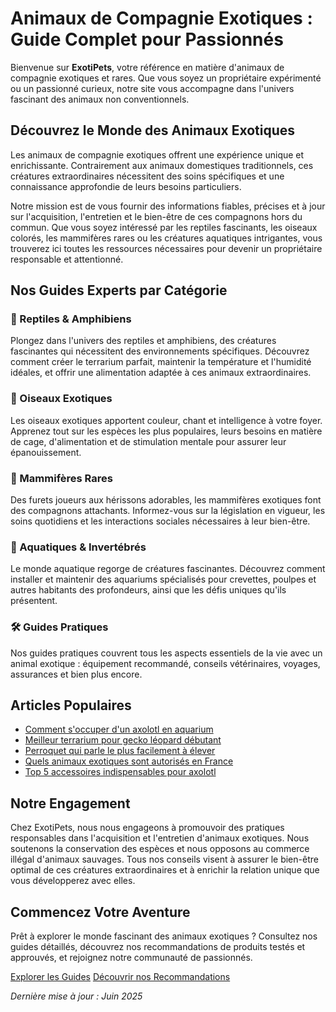 # Animaux de Compagnie Exotiques : Guide Complet pour Passionnés

Bienvenue sur **ExotiPets**, votre référence en matière d'animaux de compagnie exotiques et rares. Que vous soyez un propriétaire expérimenté ou un passionné curieux, notre site vous accompagne dans l'univers fascinant des animaux non conventionnels.

## Découvrez le Monde des Animaux Exotiques

Les animaux de compagnie exotiques offrent une expérience unique et enrichissante. Contrairement aux animaux domestiques traditionnels, ces créatures extraordinaires nécessitent des soins spécifiques et une connaissance approfondie de leurs besoins particuliers.

Notre mission est de vous fournir des informations fiables, précises et à jour sur l'acquisition, l'entretien et le bien-être de ces compagnons hors du commun. Que vous soyez intéressé par les reptiles fascinants, les oiseaux colorés, les mammifères rares ou les créatures aquatiques intrigantes, vous trouverez ici toutes les ressources nécessaires pour devenir un propriétaire responsable et attentionné.

## Nos Guides Experts par Catégorie

### 🦎 Reptiles & Amphibiens
Plongez dans l'univers des reptiles et amphibiens, des créatures fascinantes qui nécessitent des environnements spécifiques. Découvrez comment créer le terrarium parfait, maintenir la température et l'humidité idéales, et offrir une alimentation adaptée à ces animaux extraordinaires.

### 🦜 Oiseaux Exotiques
Les oiseaux exotiques apportent couleur, chant et intelligence à votre foyer. Apprenez tout sur les espèces les plus populaires, leurs besoins en matière de cage, d'alimentation et de stimulation mentale pour assurer leur épanouissement.

### 🦔 Mammifères Rares
Des furets joueurs aux hérissons adorables, les mammifères exotiques font des compagnons attachants. Informez-vous sur la législation en vigueur, les soins quotidiens et les interactions sociales nécessaires à leur bien-être.

### 🐙 Aquatiques & Invertébrés
Le monde aquatique regorge de créatures fascinantes. Découvrez comment installer et maintenir des aquariums spécialisés pour crevettes, poulpes et autres habitants des profondeurs, ainsi que les défis uniques qu'ils présentent.

### 🛠️ Guides Pratiques
Nos guides pratiques couvrent tous les aspects essentiels de la vie avec un animal exotique : équipement recommandé, conseils vétérinaires, voyages, assurances et bien plus encore.

## Articles Populaires

* [Comment s'occuper d'un axolotl en aquarium](/articles/reptiles-amphibiens/comment-soccuper-dun-axolotl-en-aquarium)
* [Meilleur terrarium pour gecko léopard débutant](/articles/reptiles-amphibiens/meilleur-terrarium-pour-gecko-leopard-debutant)
* [Perroquet qui parle le plus facilement à élever](/articles/oiseaux-exotiques/perroquet-qui-parle-le-plus-facilement-a-elever)
* [Quels animaux exotiques sont autorisés en France](/articles/mammiferes-rares/quels-animaux-exotiques-sont-autorises-en-france)
* [Top 5 accessoires indispensables pour axolotl](/articles/guides-pratiques/top-5-accessoires-indispensables-pour-axolotl)

## Notre Engagement

Chez ExotiPets, nous nous engageons à promouvoir des pratiques responsables dans l'acquisition et l'entretien d'animaux exotiques. Nous soutenons la conservation des espèces et nous opposons au commerce illégal d'animaux sauvages. Tous nos conseils visent à assurer le bien-être optimal de ces créatures extraordinaires et à enrichir la relation unique que vous développerez avec elles.

## Commencez Votre Aventure

Prêt à explorer le monde fascinant des animaux exotiques ? Consultez nos guides détaillés, découvrez nos recommandations de produits testés et approuvés, et rejoignez notre communauté de passionnés.

[Explorer les Guides](#) [Découvrir nos Recommandations](#)

*Dernière mise à jour : Juin 2025*

<!-- Emplacement pour Google AdSense -->
<!-- Bannière publicitaire -->
